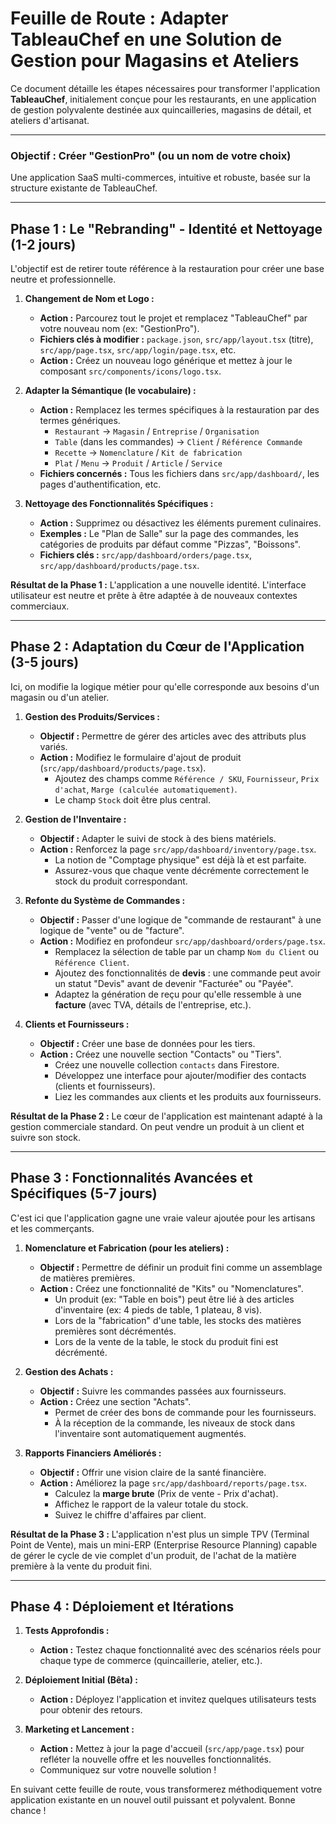 # Feuille de Route : Adapter TableauChef en une Solution de Gestion pour Magasins et Ateliers

Ce document détaille les étapes nécessaires pour transformer l'application **TableauChef**, initialement conçue pour les restaurants, en une application de gestion polyvalente destinée aux quincailleries, magasins de détail, et ateliers d'artisanat.

---

### **Objectif :** Créer "GestionPro" (ou un nom de votre choix)

Une application SaaS multi-commerces, intuitive et robuste, basée sur la structure existante de TableauChef.

---

## Phase 1 : Le "Rebranding" - Identité et Nettoyage (1-2 jours)

L'objectif est de retirer toute référence à la restauration pour créer une base neutre et professionnelle.

1.  **Changement de Nom et Logo :**
    *   **Action :** Parcourez tout le projet et remplacez "TableauChef" par votre nouveau nom (ex: "GestionPro").
    *   **Fichiers clés à modifier :** `package.json`, `src/app/layout.tsx` (titre), `src/app/page.tsx`, `src/app/login/page.tsx`, etc.
    *   **Action :** Créez un nouveau logo générique et mettez à jour le composant `src/components/icons/logo.tsx`.

2.  **Adapter la Sémantique (le vocabulaire) :**
    *   **Action :** Remplacez les termes spécifiques à la restauration par des termes génériques.
        *   `Restaurant` -> `Magasin` / `Entreprise` / `Organisation`
        *   `Table` (dans les commandes) -> `Client` / `Référence Commande`
        *   `Recette` -> `Nomenclature` / `Kit de fabrication`
        *   `Plat` / `Menu` -> `Produit` / `Article` / `Service`
    *   **Fichiers concernés :** Tous les fichiers dans `src/app/dashboard/`, les pages d'authentification, etc.

3.  **Nettoyage des Fonctionnalités Spécifiques :**
    *   **Action :** Supprimez ou désactivez les éléments purement culinaires.
    *   **Exemples :** Le "Plan de Salle" sur la page des commandes, les catégories de produits par défaut comme "Pizzas", "Boissons".
    *   **Fichiers clés :** `src/app/dashboard/orders/page.tsx`, `src/app/dashboard/products/page.tsx`.

**Résultat de la Phase 1 :** L'application a une nouvelle identité. L'interface utilisateur est neutre et prête à être adaptée à de nouveaux contextes commerciaux.

---

## Phase 2 : Adaptation du Cœur de l'Application (3-5 jours)

Ici, on modifie la logique métier pour qu'elle corresponde aux besoins d'un magasin ou d'un atelier.

1.  **Gestion des Produits/Services :**
    *   **Objectif :** Permettre de gérer des articles avec des attributs plus variés.
    *   **Action :** Modifiez le formulaire d'ajout de produit (`src/app/dashboard/products/page.tsx`).
        *   Ajoutez des champs comme `Référence / SKU`, `Fournisseur`, `Prix d'achat`, `Marge (calculée automatiquement)`.
        *   Le champ `Stock` doit être plus central.

2.  **Gestion de l'Inventaire :**
    *   **Objectif :** Adapter le suivi de stock à des biens matériels.
    *   **Action :** Renforcez la page `src/app/dashboard/inventory/page.tsx`.
        *   La notion de "Comptage physique" est déjà là et est parfaite.
        *   Assurez-vous que chaque vente décrémente correctement le stock du produit correspondant.

3.  **Refonte du Système de Commandes :**
    *   **Objectif :** Passer d'une logique de "commande de restaurant" à une logique de "vente" ou de "facture".
    *   **Action :** Modifiez en profondeur `src/app/dashboard/orders/page.tsx`.
        *   Remplacez la sélection de table par un champ `Nom du Client` ou `Référence Client`.
        *   Ajoutez des fonctionnalités de **devis** : une commande peut avoir un statut "Devis" avant de devenir "Facturée" ou "Payée".
        *   Adaptez la génération de reçu pour qu'elle ressemble à une **facture** (avec TVA, détails de l'entreprise, etc.).

4.  **Clients et Fournisseurs :**
    *   **Objectif :** Créer une base de données pour les tiers.
    *   **Action :** Créez une nouvelle section "Contacts" ou "Tiers".
        *   Créez une nouvelle collection `contacts` dans Firestore.
        *   Développez une interface pour ajouter/modifier des contacts (clients et fournisseurs).
        *   Liez les commandes aux clients et les produits aux fournisseurs.

**Résultat de la Phase 2 :** Le cœur de l'application est maintenant adapté à la gestion commerciale standard. On peut vendre un produit à un client et suivre son stock.

---

## Phase 3 : Fonctionnalités Avancées et Spécifiques (5-7 jours)

C'est ici que l'application gagne une vraie valeur ajoutée pour les artisans et les commerçants.

1.  **Nomenclature et Fabrication (pour les ateliers) :**
    *   **Objectif :** Permettre de définir un produit fini comme un assemblage de matières premières.
    *   **Action :** Créez une fonctionnalité de "Kits" ou "Nomenclatures".
        *   Un produit (ex: "Table en bois") peut être lié à des articles d'inventaire (ex: 4 pieds de table, 1 plateau, 8 vis).
        *   Lors de la "fabrication" d'une table, les stocks des matières premières sont décrémentés.
        *   Lors de la vente de la table, le stock du produit fini est décrémenté.

2.  **Gestion des Achats :**
    *   **Objectif :** Suivre les commandes passées aux fournisseurs.
    *   **Action :** Créez une section "Achats".
        *   Permet de créer des bons de commande pour les fournisseurs.
        *   À la réception de la commande, les niveaux de stock dans l'inventaire sont automatiquement augmentés.

3.  **Rapports Financiers Améliorés :**
    *   **Objectif :** Offrir une vision claire de la santé financière.
    *   **Action :** Améliorez la page `src/app/dashboard/reports/page.tsx`.
        *   Calculez la **marge brute** (Prix de vente - Prix d'achat).
        *   Affichez le rapport de la valeur totale du stock.
        *   Suivez le chiffre d'affaires par client.

**Résultat de la Phase 3 :** L'application n'est plus un simple TPV (Terminal Point de Vente), mais un mini-ERP (Enterprise Resource Planning) capable de gérer le cycle de vie complet d'un produit, de l'achat de la matière première à la vente du produit fini.

---

## Phase 4 : Déploiement et Itérations

1.  **Tests Approfondis :**
    *   **Action :** Testez chaque fonctionnalité avec des scénarios réels pour chaque type de commerce (quincaillerie, atelier, etc.).

2.  **Déploiement Initial (Bêta) :**
    *   **Action :** Déployez l'application et invitez quelques utilisateurs tests pour obtenir des retours.

3.  **Marketing et Lancement :**
    *   **Action :** Mettez à jour la page d'accueil (`src/app/page.tsx`) pour refléter la nouvelle offre et les nouvelles fonctionnalités.
    *   Communiquez sur votre nouvelle solution !

En suivant cette feuille de route, vous transformerez méthodiquement votre application existante en un nouvel outil puissant et polyvalent. Bonne chance !
